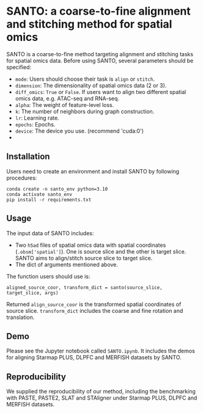 
# SANTO: a coarse-to-fine alignment and stitching method for spatial omics


SANTO is a coarse-to-fine method targeting alignment and stitching tasks for spatial omics data. Before using SANTO, several parameters should be specified:
- `mode`: Users should choose their task is `align` or `stitch`.
- `dimension`: The dimensionality of spatial omics data (2 or 3).
- `diff_omics`: `True` or `False`. If users want to align two different spatial omics data, e.g. ATAC-seq and RNA-seq.
- `alpha`: The weight of feature-level loss.
- `k`: The number of neighbors during graph construction.
- `lr`: Learning rate.
- `epochs`: Epochs. 
- `device`: The device you use. (recommend 'cuda:0')
- 
## Installation
Users need to create an environment and install SANTO by following procedures:
```
conda create -n santo_env python=3.10
conda activate santo_env
pip install -r requirements.txt
```

## Usage
The input data of SANTO includes:
- Two `h5ad` files of spatial omics data with spatial coordinates (`.obsm['spatial']`). One is source slice and the other is target slice. SANTO aims to align/stitch source slice to target slice.
- The dict of arguments mentioned above. 

The function users should use is:

`aligned_source_coor, transform_dict = santo(source_slice, target_slice, args)`

Returned `align_source_coor` is the transformed spatial coordinates of source slice. 
`transform_dict` includes the coarse and fine rotation and translation. 

## Demo
Please see the Jupyter notebook called `SANTO.ipynb`. It includes the demos for aligning Starmap PLUS, DLPFC and MERFISH datasets by SANTO.

## Reproducibility

We supplied the reproducibility of our method, including the benchmarking with PASTE, PASTE2, SLAT and STAligner under Starmap PLUS, DLPFC and MERFISH datasets.
